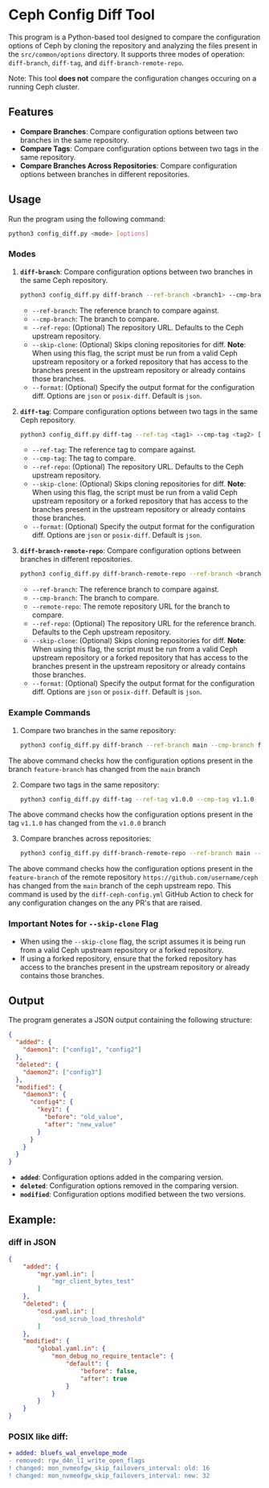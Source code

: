 # Ceph Config Diff Tool

This program is a Python-based tool designed to compare the configuration options of Ceph by cloning the repository and analyzing the files present in the `src/common/options` directory. It supports three modes of operation: `diff-branch`, `diff-tag`, and `diff-branch-remote-repo`.

Note: This tool **does not** compare the configuration changes occuring on a running Ceph cluster.

## Features

- **Compare Branches**: Compare configuration options between two branches in the same repository.
- **Compare Tags**: Compare configuration options between two tags in the same repository.
- **Compare Branches Across Repositories**: Compare configuration options between branches in different repositories.

## Usage

Run the program using the following command:

```bash
python3 config_diff.py <mode> [options]
```

### Modes

1. **`diff-branch`**: Compare configuration options between two branches in the same Ceph repository.
   ```bash
   python3 config_diff.py diff-branch --ref-branch <branch1> --cmp-branch <branch2> [--ref-repo <repo-url>] [--skip-clone] [--format <output-format>]
   ```

    - `--ref-branch`: The reference branch to compare against.
    - `--cmp-branch`: The branch to compare.
    - `--ref-repo`: (Optional) The repository URL. Defaults to the Ceph upstream repository.
    - `--skip-clone`: (Optional) Skips cloning repositories for diff. **Note**: When using this flag, the script must be run from a valid Ceph upstream repository or a forked repository that has access to the branches present in the upstream repository or already contains those branches.
    - `--format`: (Optional) Specify the output format for the configuration diff. Options are `json` or `posix-diff`. Default is `json`.


2. **`diff-tag`**: Compare configuration options between two tags in the same Ceph repository.
   ```bash
   python3 config_diff.py diff-tag --ref-tag <tag1> --cmp-tag <tag2> [--ref-repo <repo-url>] [--posix-diff]
   ```

    - `--ref-tag`: The reference tag to compare against.
    - `--cmp-tag`: The tag to compare.
    - `--ref-repo`: (Optional) The repository URL. Defaults to the Ceph upstream repository.
    - `--skip-clone`: (Optional) Skips cloning repositories for diff. **Note**: When using this flag, the script must be run from a valid Ceph upstream repository or a forked repository that has access to the branches present in the upstream repository or already contains those branches.
    - `--format`: (Optional) Specify the output format for the configuration diff. Options are `json` or `posix-diff`. Default is `json`.

3. **`diff-branch-remote-repo`**: Compare configuration options between branches in different repositories.
   ```bash
   python3 config_diff.py diff-branch-remote-repo --ref-branch <branch1> --cmp-branch <branch2> --remote-repo <repo-url> [--ref-repo <repo-url>] [--posix-diff]
   ```

    - `--ref-branch`: The reference branch to compare against.
    - `--cmp-branch`: The branch to compare.
    - `--remote-repo`: The remote repository URL for the branch to compare.
    - `--ref-repo`: (Optional) The repository URL for the reference branch. Defaults to the Ceph upstream repository.
    - `--skip-clone`: (Optional) Skips cloning repositories for diff. **Note**: When using this flag, the script must be run from a valid Ceph upstream repository or a forked repository that has access to the branches present in the upstream repository or already contains those branches.
    - `--format`: (Optional) Specify the output format for the configuration diff. Options are `json` or `posix-diff`. Default is `json`.

### Example Commands

1. Compare two branches in the same repository:
   ```bash
   python3 config_diff.py diff-branch --ref-branch main --cmp-branch feature-branch
   ```
  
  The above command checks how the configuration options present in the branch
  `feature-branch` has changed from the `main` branch

2. Compare two tags in the same repository:
   ```bash
   python3 config_diff.py diff-tag --ref-tag v1.0.0 --cmp-tag v1.1.0
   ```
  The above command checks how the configuration options present in the tag
  `v1.1.0` has changed from the `v1.0.0` branch

3. Compare branches across repositories:
   ```bash
   python3 config_diff.py diff-branch-remote-repo --ref-branch main --cmp-branch feature-branch --remote-repo https://github.com/username/ceph
   ```
  

  The above command checks how the configuration options present in the
  `feature-branch` of the remote repository `https://github.com/username/ceph`
  has changed from the `main` branch of the ceph upstream repo. This command is
  used by the `diff-ceph-config.yml` GitHub Action to check for any
  configuration changes on the any PR's that are raised.

### Important Notes for `--skip-clone` Flag

- When using the `--skip-clone` flag, the script assumes it is being run from a valid Ceph upstream repository or a forked repository.
- If using a forked repository, ensure that the forked repository has access to the branches present in the upstream repository or already contains those branches.

  
## Output

The program generates a JSON output containing the following structure:

```json
{
  "added": {
    "daemon1": ["config1", "config2"]
  },
  "deleted": {
    "daemon2": ["config3"]
  },
  "modified": {
    "daemon3": {
      "config4": {
        "key1": {
          "before": "old_value",
          "after": "new_value"
        }
      }
    }
  }
}
```

- **`added`**: Configuration options added in the comparing version.
- **`deleted`**: Configuration options removed in the comparing version.
- **`modified`**: Configuration options modified between the two versions.

## Example:

### diff in JSON

```json
{
    "added": {
        "mgr.yaml.in": [
            "mgr_client_bytes_test"
        ]
    },
    "deleted": {
        "osd.yaml.in": [
            "osd_scrub_load_threshold"
        ]
    },
    "modified": {
        "global.yaml.in": {
            "mon_debug_no_require_tentacle": {
                "default": {
                    "before": false,
                    "after": true
                }
            }
        }
    }
}
```

### POSIX like diff:

```diff
+ added: bluefs_wal_envelope_mode
- removed: rgw_d4n_l1_write_open_flags
! changed: mon_nvmeofgw_skip_failovers_interval: old: 16
! changed: mon_nvmeofgw_skip_failovers_interval: new: 32
```